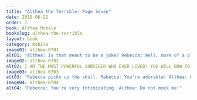 ```yaml
---
title: "Althea the Terrible: Page Seven"
date: 2018-06-22
order: 7
book: Althea Mobile
bookslug: althea-the-terrible
layout: book
category: mobile
image01: althea-0701
alt01: "Althea: Is that meant to be a joke? Rebecca: Well, more of a play on words."
image02: althea-0702
alt02: I AM THE MOST POWERFUL SORCERER WHO EVER LIVED! YOU WILL BOW TO ME!
image03: althea-0703
alt03: "Rebecca picks up the skull. Rebecca: You're adorable! Althea: Unhand me or I shall smite thee and commandeer your brainless corpse!"
image04: althea-0704
alt04: "Rebecca: You're very intimidating. Althea: Do not mock me!"
---
```


